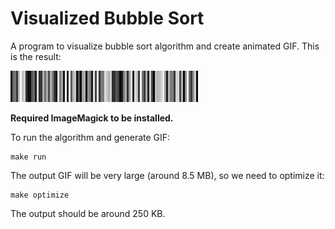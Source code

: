 # Visualized Bubble Sort

A program to visualize bubble sort algorithm and create animated GIF. This is the result:

![](bubble.gif)

**Required ImageMagick to be installed.**

To run the algorithm and generate GIF:

```
make run
```

The output GIF will be very large (around 8.5 MB), so we need to optimize it:

```
make optimize
```

The output should be around 250 KB.
